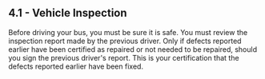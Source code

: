 ## 4.1 - Vehicle Inspection
Before driving your bus, you must be sure it is safe. You must review the inspection report made by the previous driver. Only if defects reported earlier have been certified as repaired or not needed to be repaired, should you sign the previous driver's report. This is your certification that the defects reported earlier have been fixed.